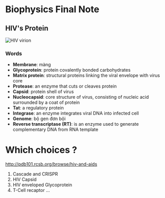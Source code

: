 # Biophysics Final Note
## HIV's Protein
![HIV virion](https://upload.wikimedia.org/wikipedia/commons/thumb/5/5e/HI-virion-structure_en.svg/512px-HI-virion-structure_en.svg.png)
### Words
* **Membrane**: màng
* **Glycoprotein**: protein covalently bonded carbohydrates
* **Matrix protein**: structural proteins linking the viral envelope with virus core
* **Protease**: an enzyme that cuts or cleaves protein
* **Capsid**: protein shell of virus
* **Nucleocapsid**: core structure of virus, consisting of nucleic acid surrounded by a coat of protein
* **Tat**: a regulatory protein
* **Integrase**: an enzyme integrates viral DNA into infected cell
* **Genome**: bộ gen đơn bội
* **Reverse transcriptase (RT)**: is an enzyme used to generate complementary DNA from RNA  template

# Which choices ?
http://pdb101.rcsb.org/browse/hiv-and-aids
1. Cascade and CRISPR
2. HIV Capsid
3. HIV enveloped Glycoprotein
4. T-Cell recaptor
...
